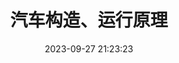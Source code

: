 ---
title: 汽车构造、运行原理
description: 从整车开始介绍，车身、发动机、变速器、传动系统、悬架系统、转向系统、制动系统、电气电子、车轮轮胎、电力驱动、设计构造流程等方面深入了解我们的爱车
date: '2023-09-27 21:23:23'
tag: 杂记
---